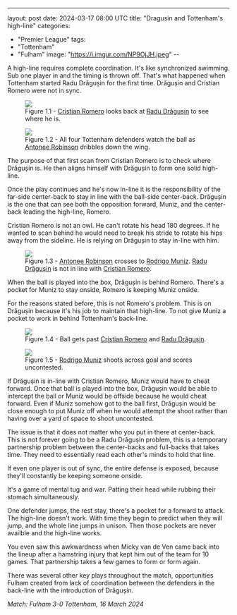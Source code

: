 ---
layout: post
date: 2024-03-17 08:00 UTC
title: "Dragusin and Tottenham's high-line"
categories:
- "Premier League"
tags:
- "Tottenham"
- "Fulham"
image: "https://i.imgur.com/NP9OjJH.jpeg"
--

A high-line requires complete coordination. It's like synchronized swimming. Sub one player in and the timing is thrown off. That's what happened when Tottenham started Radu Drăgușin for the first time. Drăgușin and Cristian Romero were not in sync.

<!---more--->

<figure>
    <img src="https://i.imgur.com/NP9OjJH.jpeg">
    <figcaption>Figure 1.1 - <a rel="nofollow noopener" target="_blank" href="https://fbref.com/en/players/a3d94a58/Cristian-Romero?utm_medium=linker&amp;utm_source=fbref.com&amp;utm_campaign=2024-03-16_fb">Cristian Romero</a>  looks back at <a rel="nofollow noopener" target="_blank" href="Radu Drăgușin?utm_medium=linker&amp;utm_source=fbref.com&amp;utm_campaign=2024-03-16_fb">Radu Drăgușin</a>  to see where he is.</figcaption>
</figure> 

<figure>
    <img src="https://i.imgur.com/c5XLeJd.jpeg">
    <figcaption>Figure 1.2 - All four Tottenham defenders watch the ball as <a rel="nofollow noopener" target="_blank" href="Antonee Robinson?utm_medium=linker&amp;utm_source=fbref.com&amp;utm_campaign=2024-03-16_fb">Antonee Robinson</a> dribbles down the wing.</figcaption>
</figure> 

The purpose of that first scan from Cristian Romero is to check where Drăgușin is. He then aligns himself with Drăgușin to form one solid high-line. 

Once the play continues and he's now in-line it is the responsibility of the far-side center-back to stay in line with the ball-side center-back. Drăgușin is the one that can see both the opposition forward, Muniz, and the center-back leading the high-line, Romero. 

Cristian Romero is not an owl. He can't rotate his head 180 degrees. If he wanted to scan behind he would need to break his stride to rotate his hips away from the sideline. He is relying on Drăgușin to stay in-line with him. 

<figure>
    <img src="https://i.imgur.com/snIk3jf.jpg">
    <figcaption>Figure 1.3 - <a rel="nofollow noopener" target="_blank" href="Antonee Robinson?utm_medium=linker&amp;utm_source=fbref.com&amp;utm_campaign=2024-03-16_fb">Antonee Robinson</a> crosses to <a rel="nofollow noopener" target="_blank" href="Rodrigo Muniz?utm_medium=linker&amp;utm_source=fbref.com&amp;utm_campaign=2024-03-16_fb">Rodrigo Muniz</a>. <a rel="nofollow noopener" target="_blank" href="Radu Drăgușin?utm_medium=linker&amp;utm_source=fbref.com&amp;utm_campaign=2024-03-16_fb">Radu Drăgușin</a>  is not in line with <a rel="nofollow noopener" target="_blank" href="https://fbref.com/en/players/a3d94a58/Cristian-Romero?utm_medium=linker&amp;utm_source=fbref.com&amp;utm_campaign=2024-03-16_fb">Cristian Romero</a>.</figcaption>
</figure> 

When the ball is played into the box, Drăgușin is behind Romero. There's a pocket for Muniz to stay onside, Romero is keeping Muniz onside. 

For the reasons stated before, this is not Romero's problem. This is on Drăgușin because it's his job to maintain that high-line. To not give Muniz a pocket to work in behind Tottenham's back-line. 

<figure>
    <img src="https://i.imgur.com/J5NsFNg.jpeg">
    <figcaption>Figure 1.4 - Ball gets past <a rel="nofollow noopener" target="_blank" href="https://fbref.com/en/players/a3d94a58/Cristian-Romero?utm_medium=linker&amp;utm_source=fbref.com&amp;utm_campaign=2024-03-16_fb">Cristian Romero</a>  and <a rel="nofollow noopener" target="_blank" href="Radu Drăgușin?utm_medium=linker&amp;utm_source=fbref.com&amp;utm_campaign=2024-03-16_fb">Radu Drăgușin</a>.</figcaption>
</figure> 

<figure>
    <img src="https://i.imgur.com/ls01xXb.jpeg">
    <figcaption>Figure 1.5 - <a rel="nofollow noopener" target="_blank" href="Rodrigo Muniz?utm_medium=linker&amp;utm_source=fbref.com&amp;utm_campaign=2024-03-16_fb">Rodrigo Muniz</a> shoots across goal and scores uncontested.</figcaption>
</figure> 

If Drăgușin is in-line with Cristian Romero, Muniz would have to cheat forward. Once that ball is played into the box, Drăgușin would be able to intercept the ball or Muniz would be offside because he would cheat forward. Even if Muniz somehow got to the ball first, Drăgușin would be close enough to put Muniz off when he would attempt the shoot rather than having over a yard of space to shoot uncontested. 

The issue is that it does not matter who you put in there at center-back. This is not forever going to be a Radu Drăgușin problem, this is a temporary partnership problem between the center-backs and full-backs that takes time. They need to essentially read each other's minds to hold that line. 

If even one player is out of sync, the entire defense is exposed, because they'll constantly be keeping someone onside. 

It's a game of mental tug and war. Patting their head while rubbing their stomach simultaneously. 

One defender jumps, the rest stay, there's a pocket for a forward to attack. The high-line doesn't work. With time they begin to predict when they will jump, and the whole line jumps in unison. Then those pockets are never availble and the high-line works. 

You even saw this awkwardness when Micky van de Ven came back into the lineup after a hamstring injury that kept him out of the team for 10 games. That partnership takes a few games to form or form again. 

There was several other key plays throughout the match, opportunities Fulham created from lack of coordination between the defenders in the back-line with the introduction of Drăgușin.

*Match: Fulham 3-0 Tottenham, 16 March 2024*
